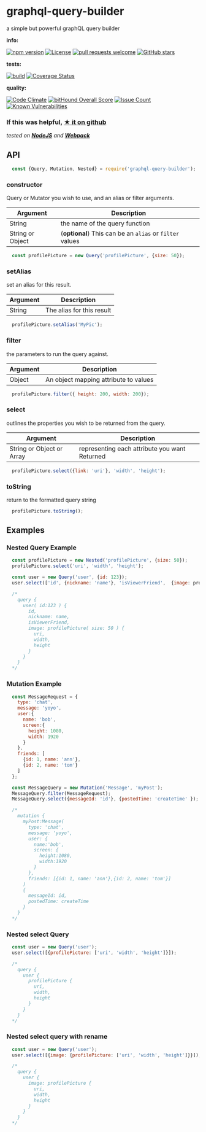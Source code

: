 # graphql-query-builder

a simple but powerful graphQL query builder

**info:**

[![npm version](https://badge.fury.io/js/graphql-query-builder.svg)](https://badge.fury.io/js/graphql-query-builder)
[![License](http://img.shields.io/:license-mit-blue.svg)](http://doge.mit-license.org)
[![pull requests welcome](https://img.shields.io/badge/Pull%20requests-welcome-pink.svg)](https://github.com/codemeasandwich/graphql-query-builder/pulls)
[![GitHub stars](https://img.shields.io/github/stars/codemeasandwich/graphql-query-builder.svg?style=social&label=Star)](https://github.com/codemeasandwich/graphql-query-builder)


**tests:**

[![build](https://api.travis-ci.org/codemeasandwich/graphql-query-builder.svg)](https://travis-ci.org/codemeasandwich/graphql-query-builder)
[![Coverage Status](https://coveralls.io/repos/github/codemeasandwich/graphql-query-builder/badge.svg?branch=master)](https://coveralls.io/github/codemeasandwich/graphql-query-builder?branch=master)


**quality:**

[![Code Climate](https://codeclimate.com/github/codemeasandwich/graphql-query-builder/badges/gpa.svg)](https://codeclimate.com/github/codemeasandwich/graphql-query-builder)
[![bitHound Overall Score](https://www.bithound.io/github/codemeasandwich/graphql-query-builder/badges/score.svg)](https://www.bithound.io/github/codemeasandwich/graphql-query-builder)
[![Issue Count](https://codeclimate.com/github/codemeasandwich/graphql-query-builder/badges/issue_count.svg)](https://codeclimate.com/github/codemeasandwich/graphql-query-builder)
[![Known Vulnerabilities](https://snyk.io/test/npm/graphql-query-builder/badge.svg)](https://snyk.io/test/npm/graphql-query-builder)

### If this was helpful, [★ it on github](https://github.com/codemeasandwich/graphql-query-builder)

*tested on [**NodeJS**](https://nodejs.org) and [**Webpack**](https://webpack.github.io)*
## API

``` js
  const {Query, Mutation, Nested} = require('graphql-query-builder');
```

### constructor
Query or Mutator you wish to use, and an alias or filter arguments.

| Argument | Description
|--- |---
| String | the name of the query function
| String or Object | (**optional**) This can be an `alias` or `filter` values

``` js
  const profilePicture = new Query('profilePicture', {size: 50});
```

### setAlias
set an alias for this result.

| Argument | Description
|--- |---
| String | The alias for this result

``` js
  profilePicture.setAlias('MyPic');
```

### filter
the parameters to run the query against.

| Argument | Description
|--- |---
| Object | An object mapping attribute to values

``` js
  profilePicture.filter({ height: 200, width: 200});
```

### select
outlines the properties you wish to be returned from the query.

| Argument | Description
|--- |---
| String or Object or Array |  representing each attribute you want Returned

```javascript
  profilePicture.select({link: 'uri'}, 'width', 'height');
```

### toString
return to the formatted query string

```javascript
  profilePicture.toString();
```

## Examples

### Nested Query Example

```javascript
  const profilePicture = new Nested('profilePicture', {size: 50});
  profilePicture.select('uri', 'width', 'height');

  const user = new Query('user', {id: 123});
  user.select(['id', {nickname: 'name'}, 'isViewerFriend',  {image: profilePicture}]);

  /*
    query {
      user( id:123 ) {
        id,
        nickname: name,
        isViewerFriend,
        image: profilePicture( size: 50 ) {
          uri,
          width,
          height
        }
      }
    }
  */
```

### Mutation Example

```javascript
  const MessageRequest = {
    type: 'chat',
    message: 'yoyo',
    user:{
      name: 'bob',
      screen:{
        height: 1080,
        width: 1920
      }
    },
    friends: [
      {id: 1, name: 'ann'},
      {id: 2, name: 'tom'}
    ]
  };

  const MessageQuery = new Mutation('Message', 'myPost');
  MessageQuery.filter(MessageRequest);
  MessageQuery.select({messageId: 'id'}, {postedTime: 'createTime' });

  /*
    mutation {
      myPost:Message(
        type: 'chat',
        message: 'yoyo',
        user: {
          name:'bob',
          screen: {
            height:1080,
            width:1920
          }
        },
        friends: [{id: 1, name: 'ann'},{id: 2, name: 'tom'}]
      )
      {
        messageId: id,
        postedTime: createTime
      }
    }
  */
```

### Nested select Query

```javascript
  const user = new Query('user');
  user.select([{profilePicture: ['uri', 'width', 'height']}]);

  /*
    query {
      user {
        profilePicture {
          uri,
          width,
          height
        }
      }
    }
  */
```

### Nested select query with rename

```javascript
  const user = new Query('user');
  user.select([{image: {profilePicture: ['uri', 'width', 'height']}}]);

  /*
    query {
      user {
        image: profilePicture {
          uri,
          width,
          height
        }
      }
    }
  */
```
